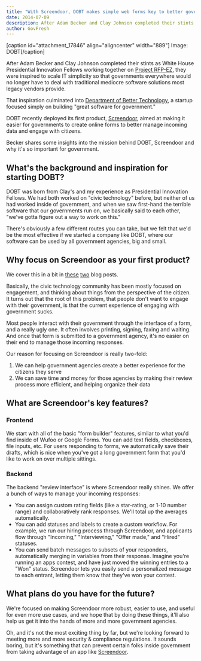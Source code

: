 ```yaml
---
title: "With Screendoor, DOBT makes simple web forms key to better government"
date: 2014-07-09
description: After Adam Becker and Clay Johnson completed their stints as White House Presidential Innovation Fellows working together on Project RFP-EZ, they were inspired to scale IT simplicity so that governments everywhere would no longer have to deal with traditional mediocre software solutions most legacy vendors provide.
author: GovFresh
---
```


[caption id="attachment_17846" align="aligncenter" width="889"] Image: DOBT[/caption]

After Adam Becker and Clay Johnson completed their stints as White House Presidential Innovation Fellows working together on <a href="https://rfpez.sba.gov/">Project RFP-EZ</a>, they were inspired to scale IT simplicity so that governments everywhere would no longer have to deal with traditional mediocre software solutions most legacy vendors provide.

That inspiration culminated into <a href="http://www.dobt.co/">Department of Better Technology</a>, a startup focused simply on building "great software for government."

DOBT recently deployed its first product, <a href="http://www.dobt.co/screendoor/">Screendoor</a>, aimed at making it easier for governments to create online forms to better manage incoming data and engage with citizens.

Becker shares some insights into the mission behind DOBT, Screendoor and why it's so important for government.

<h2>What's the background and inspiration for starting DOBT?</h2>

DOBT was born from Clay's and my experience as Presidential Innovation Fellows. We had both worked on "civic technology" before, but neither of us had worked inside of government, and when we saw first-hand the terrible software that our governments run on, we basically said to each other, "we've gotta figure out a way to work on this."

There's obviously a few different routes you can take, but we felt that we'd be the most effective if we started a company like DOBT, where our software can be used by all government agencies, big and small.

<h2>Why focus on Screendoor as your first product?</h2>

We cover this in a bit in <a href="http://blog.dobt.co/2014/05/12/Bureaucrat-First/">these</a> <a href="http://blog.dobt.co/2014/06/30/creating-an-unbelievable-citizen-experience-part-1/">two</a> blog posts. 

Basically, the civic technology community has been mostly focused on engagement, and thinking about things from the perspective of the citizen. It turns out that the root of this problem, that people don't want to engage with their government, is that the current experience of engaging with government sucks. 

Most people interact with their government through the interface of a form, and a really ugly one. It often involves printing, signing, faxing and waiting. And once that form is submitted to a government agency, it's no easier on their end to manage those incoming responses. 

Our reason for focusing on Screendoor is really two-fold:

<ol>
	<li>We can help government agencies create a better experience for the citizens they serve</li>
	<li>We can save time and money for those agencies by making their review process more efficient, and helping organize their data</li>
</ol>

<h2>What are Screendoor's key features?</h2>

<h3>Frontend</h3>

We start with all of the basic "form builder" features, similar to what you'd find inside of Wufoo or Google Forms. You can add text fields, checkboxes, file inputs, etc. For users responding to forms, we automatically save their drafts, which is nice when you've got a long government form that you'd like to work on over multiple sittings.

<h3>Backend</h3>

The backend "review interface" is where Screendoor really shines. We offer a bunch of ways to manage your incoming responses:

<ul>
	<li>You can assign custom rating fields (like a star-rating, or 1-10 number range) and collaboratively rank responses. We'll total up the averages automatically.</li>
	<li>You can add statuses and labels to create a custom workflow. For example, we run our hiring process through Screendoor, and applicants flow through "Incoming," "Interviewing," "Offer made," and "Hired" statuses.</li>
	<li>You can send batch messages to subsets of your responders, automatically merging in variables from their response. Imagine you're running an apps contest, and have just moved the winning entries to a "Won" status. Screendoor lets you easily send a personalized message to each entrant, letting them know that they've won your contest.</li>
</ul>

<h2>What plans do you have for the future?</h2>

We're focused on making Screendoor more robust, easier to use, and useful for even more use cases, and we hope that by doing these things, it'll also help us get it into the hands of more and more government agencies. 

Oh, and it's not the most exciting thing by far, but we're looking forward to meeting more and more security &amp; compliance regulations. It sounds boring, but it's something that can prevent certain folks inside government from taking advantage of an app like <a href="http://www.dobt.co/screendoor/">Screendoor</a>.
